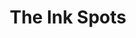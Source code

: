 ---
title: "The Ink Spots"
summary: "The Ink Spots were a popular African-American vocal group who gained international fame in the 1930s and 1940s. Best known for their recordings of Pop ballads, The Ink Spots were frequent chart toppers totaling over 50 hits in their 17 year recording career. Their best selling record \"If I Didn't Care\" sold over 19 million copies and is currently the 7th best selling single of all time. Bill Kenny disbanded The Ink Spots in 1954 however many spin-off or imposter groups have been performing and recording ever since. **Original Ink Spots** 1935: Founding members : , , and . 1936: Jerry Daniels is replaced by tenor 1943: Charlie Fuqua is replaced by baritone 1943: Deek Watson replaced by tenor 1945: Baritone briefly replaces Mackey before Charlie Fuqua returns in October 1945 1945: Orville \"Hoppy\" Jones replaced by bass singer Herb Kenny, Bill Kenny's twin brother 1951: Herb Kenny replaced by bass singer 1952: Charlie Fuqua replaced by R&B guitarist 1954: Bill Kenny officially retires the group. **Spin-offs** 1952: Charlie Fuqua left the group and formed his own vocal group also called \"The Ink Spots,\" claiming his was the \"original\" group. 1971: After Fuqua's death, his band leader established **Awards** 1946: Cashbox award for making \"The Gypsy\" the biggest money making song of the year. 1948: Awarded a plaque from the Negro Actors Guild for the efforts in \"breaking down the walls of racial prejudice\". 1989: Inducted into Rock and Roll Hall of Fame, as influences; they were listed as Bill Kenny, Charlie Fuqua, Deek Watson, and Hoppy Jones. 1989: 1939 recording of \"If I Didn't Care\" inducted in to the Grammy Hall of Fame. 1999: Inducted into Vocal Group Hall of Fame."
image: "the-ink-spots.jpg"
---